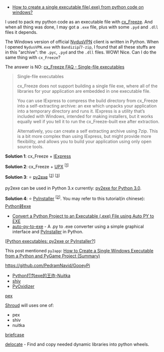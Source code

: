 * [How to create a single executable file(.exe) from python code on windows?](https://github.com/myd7349/Ongoing-Study/issues/4)

I used to pack my python code as an executable file with [cx_Freeze](http://cx-freeze.sourceforge.net/). And when all thing was done, I may got a `.exe` file, plus with some `.pyd` and `.dll` files it depends.

The Windows version of official [NydusVPN](http://www.ny-dus.info/) client is written in Python. When I opened `NydusVPN.exe` with `Bandizip`/`7-zip`, I found that all these stuffs are in this "archive": the `.pyc`, `.pyd` and the `.dll` files. WOW! Nice. Can I do the same thing with `cx_Freeze`?

The answer is NO:
[cx_Freeze FAQ - Single-file executables](http://cx-freeze.readthedocs.org/en/latest/faq.html)

> Single-file executables
> 
> cx_Freeze does not support building a single file exe, where all of the libraries for your application are embedded in one executable file.
> 
> You can use IExpress to compress the build directory from cx_Freeze into a self-extracting archive: an exe which unpacks your application into a temporary directory and runs it. IExpress is a utility that’s included with Windows, intended for making installers, but it works equally well if you tell it to run the cx_Freeze-built exe after extraction.
> 
> Alternatively, you can create a self extracting archive using 7zip. This is a bit more complex than using IExpress, but might provide more flexibility, and allows you to build your application using only open source tools.

**Solution 1**: cx_Freeze + [IExpress](http://en.wikipedia.org/wiki/IExpress)

<p></p>

**Solution 2**: cx_Freeze + [UPX](http://upx.sourceforge.net/) <sup>[[1](http://stackoverflow.com/questions/4999567/cx-freeze-python-single-file)]</sup>

<p></p>

**Solution 3**: :star: [py2exe](http://www.py2exe.org/) <sup>[[2](http://stackoverflow.com/questions/112698/py2exe-generate-single-executable-file)]</sup> <sup>[[3](http://stackoverflow.com/questions/1730742/pack-program-and-dynamically-loaded-files-into-single-executable-python-py)]</sup>

<p>py2exe can be used in Python 3.x currently: <a href="http://stackoverflow.com/questions/505230/py2exe-for-python-3-0">py2exe for Python 3.0</a>.</p>

**Solution 4**: :star: [PyInstaller](https://github.com/pyinstaller/pyinstaller/wiki) <sup>[[2](http://stackoverflow.com/questions/112698/py2exe-generate-single-executable-file)]</sup>. You may refer to this tutorial(in chinese): [Python转exe](https://github.com/smartFlash/pySecurity/blob/master/zh-cn/0x4.md)

- [Convert a Python Project to an Executable (.exe) File using Auto PY to EXE](https://python.plainenglish.io/convert-a-python-project-to-an-executable-exe-file-175080da4485)
- [auto-py-to-exe](https://pypi.org/project/auto-py-to-exe/) - A .py to .exe converter using a simple graphical interface and [PyInstaller](https://www.pyinstaller.org/) in Python.

[[Python executables: py2exe or PyInstaller?](https://stackoverflow.com/questions/6235123/python-executables-py2exe-or-pyinstaller)]

This post mentioned `py2app`: [How to Create a Single Windows Executable from a Python and PyGame Project (Summary)](https://irwinkwan.com/2013/04/29/python-executables-pyinstaller-and-a-48-hour-game-design-compo/)


https://github.com/PedramNavid/GooeyPi


* [Python打包exe的王炸-Nuitka](https://zhuanlan.zhihu.com/p/133303836)
* [shiv](https://github.com/linkedin/shiv)
* [PyOxidizer](https://github.com/indygreg/PyOxidizer)

[pex](https://github.com/pantsbuild/pex)

[Shroud](https://github.com/LLNL/shroud/blob/db592d5d72ed61cbebbd1a084230e15b6b0096b4/Makefile#L116-L182) will uses one of:

- pex
- shiv
- nuitka

[briefcase](https://github.com/beeware/briefcase)

[delocate](https://github.com/matthew-brett/delocate) - Find and copy needed dynamic libraries into python wheels.